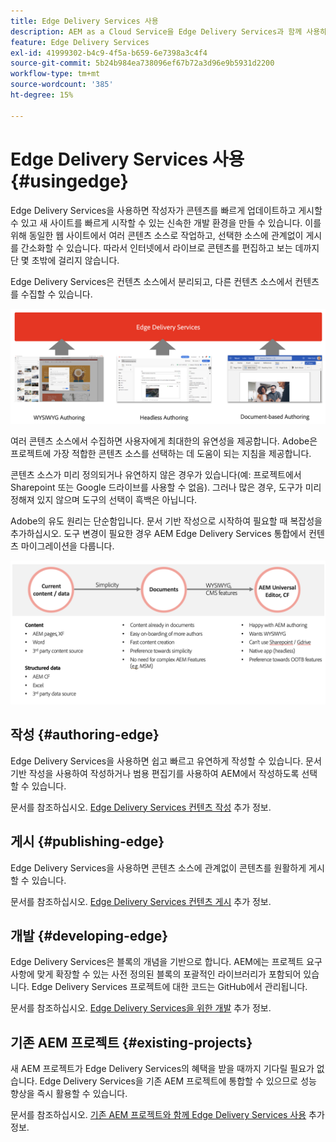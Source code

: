 ```yaml
---
title: Edge Delivery Services 사용
description: AEM as a Cloud Service을 Edge Delivery Services과 함께 사용하는 방법에 대해 알아봅니다.
feature: Edge Delivery Services
exl-id: 41999302-b4c9-4f5a-b659-6e7398a3c4f4
source-git-commit: 5b24b984ea738096ef67b72a3d96e9b5931d2200
workflow-type: tm+mt
source-wordcount: '385'
ht-degree: 15%

---
```



# Edge Delivery Services 사용 {#usingedge}

Edge Delivery Services을 사용하면 작성자가 콘텐츠를 빠르게 업데이트하고 게시할 수 있고 새 사이트를 빠르게 시작할 수 있는 신속한 개발 환경을 만들 수 있습니다. 이를 위해 동일한 웹 사이트에서 여러 콘텐츠 소스로 작업하고, 선택한 소스에 관계없이 게시를 간소화할 수 있습니다. 따라서 인터넷에서 라이브로 콘텐츠를 편집하고 보는 데까지 단 몇 초밖에 걸리지 않습니다.

Edge Delivery Services은 컨텐츠 소스에서 분리되고, 다른 컨텐츠 소스에서 컨텐츠를 수집할 수 있습니다.

![Edge 전달을 위한 콘텐츠 소스](assets/content-sources.png)

여러 콘텐츠 소스에서 수집하면 사용자에게 최대한의 유연성을 제공합니다. Adobe은 프로젝트에 가장 적합한 콘텐츠 소스를 선택하는 데 도움이 되는 지침을 제공합니다.

콘텐츠 소스가 미리 정의되거나 유연하지 않은 경우가 있습니다(예: 프로젝트에서 Sharepoint 또는 Google 드라이브를 사용할 수 없음). 그러나 많은 경우, 도구가 미리 정해져 있지 않으며 도구의 선택이 흑백은 아닙니다.

Adobe의 유도 원리는 단순함입니다. 문서 기반 작성으로 시작하여 필요할 때 복잡성을 추가하십시오. 도구 변경이 필요한 경우 AEM Edge Delivery Services 통합에서 컨텐츠 마이그레이션을 다룹니다.

![컨텐츠 소스 유연성](assets/content-source-flexiblity.png)

## 작성 {#authoring-edge}

Edge Delivery Services을 사용하면 쉽고 빠르고 유연하게 작성할 수 있습니다. 문서 기반 작성을 사용하여 작성하거나 범용 편집기를 사용하여 AEM에서 작성하도록 선택할 수 있습니다.

문서를 참조하십시오. [Edge Delivery Services 컨텐츠 작성](authoring.md) 추가 정보.

## 게시 {#publishing-edge}

Edge Delivery Services을 사용하면 콘텐츠 소스에 관계없이 콘텐츠를 원활하게 게시할 수 있습니다.

문서를 참조하십시오. [Edge Delivery Services 컨텐츠 게시](publishing.md) 추가 정보.

## 개발 {#developing-edge}

Edge Delivery Services은 블록의 개념을 기반으로 합니다. AEM에는 프로젝트 요구 사항에 맞게 확장할 수 있는 사전 정의된 블록의 포괄적인 라이브러리가 포함되어 있습니다. Edge Delivery Services 프로젝트에 대한 코드는 GitHub에서 관리됩니다.

문서를 참조하십시오. [Edge Delivery Services을 위한 개발](developing.md) 추가 정보.

## 기존 AEM 프로젝트 {#existing-projects}

새 AEM 프로젝트가 Edge Delivery Services의 혜택을 받을 때까지 기다릴 필요가 없습니다. Edge Delivery Services을 기존 AEM 프로젝트에 통합할 수 있으므로 성능 향상을 즉시 활용할 수 있습니다.

문서를 참조하십시오. [기존 AEM 프로젝트와 함께 Edge Delivery Services 사용](existing-projects.md) 추가 정보.
